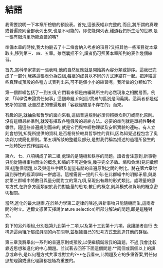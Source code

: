 # 結語

我需要說明一下本章所檢驗的預設表。首先,這張表絕非完整的,而且,將所謂的真理或普遍原則全部表列出來,也是不可能的。即使能夠列表,難道我們所生活的世界,是一張有限清單所能涵蓋的嗎?

準備本章的時候,我大約删去了十二條會納入考慮的項目?又把其他一些項目從本章取出,移到第三、四、五章。雖然囊括不全,讀者仍可照著本章所列的表作幾個練習。

首先,當科學家拿到一張表時,他的自然反應就是開始將內容分類或排序。這我已完成了一部分,我將這張表分為四組,每組的成員以不同的方式連結在一起。把連結這些真理或預設的各種方式表列出來,可不是個小小的練習呢。我所做的分類如下:

第一個群組包括了一到五項,它們看來都是由編碼所生的必然現象之相關層面。例如,「科學從未證實任何事」這個命題,和地圖/實景的區別是同義詞。這兩者都是從安斯的實驗,及自然史的普遍規則「客觀經驗是不存在的」而來。

有趣的是,就抽象和哲學的面向來看,這組普遍規則必須仰賴奥坎剃刀或簡化原則。沒有這類最終準則,就沒有擇取各種假設的最終方法。必要的準則就是單純性**對**複雜性。隨這些普遍規則而來的,就是它們與神經物理學及安斯實驗的連結。有人立刻會想到,知覺所提供的資料,是否相符於較具哲學性的資料,因為知覺過程包含了奥坎剃刀或簡化原則。第五項所談的整體及部分,是對我們稱為描述的過程所發生的一般轉换形式作個說明。

第六、七、八項構成了第二組,處理的是隨機和秩序的問題。讀者會注意到,新事物只能從隨機事物而生的概念,和熵的不可避免性,幾乎完全矛盾。熵和負熵(見詞彙解釋)這整個議題,以及與這些字眼及能量有關的普遍原則之間的對比。將在第六章討論到彈性的經濟學時一併處理。這裡需要一提的只有:在此群組中的明顯矛盾,與屬於第三群組中將數目與量分開對立的第九項,呈現出有趣的形式類比。處理量的思考方式,在許多方面類似於我們對能量的思考;數目的概念,則與模式和負熵的概念密切相關。

當然,進化的最大謎團,在於熱力學第二定律的陳述,與新事物只能隨機而生,這兩者間的對立。達爾文憑著天擇說(nature selection)所部分解決的問題,即是這種對立。

剩下的另外兩組,分別是第九到第十二項,以及第十三到第十六項。我讓讀者自行 去構造這兩組所屬成員間的內在關聯,並根據自己的思考方式去創造其他的群組。

第三章我將舉出一系列的普遍原則或預設,以便繼續鋪設我的論題。不過,我會比較靠近思想和進化的中心問題。並試著去回答下面這個問題:**兩個或兩個以上的訊息或命令,是以何種方式共事或對立的?**在我看來,此問題及它的多重答案,對任何思想理論或進化理論都是極為重要的。